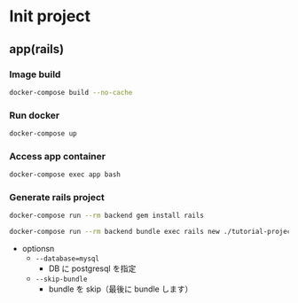 # Init project

## app(rails)

### Image build

```bash
docker-compose build --no-cache
```

### Run docker

```bash
docker-compose up
```

### Access app container

```bash
docker-compose exec app bash
```

### Generate rails project

```bash
docker-compose run --rm backend gem install rails

docker-compose run --rm backend bundle exec rails new ./tutorial-project --skip-bundle --database=mysql --skip-turbolinks --skip-test
```

- optionsn
  - `--database=mysql`
    - DB に postgresql を指定
  - `--skip-bundle`
    - bundle を skip（最後に bundle します）
